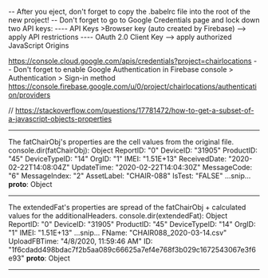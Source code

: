 -- After you eject, don't forget to copy the .babelrc file into the root of the new project!
-- Don't forget to go to Google Credentials page and lock down two API keys:
---- API Keys >Browser key (auto created by Firebase) --> apply API restrictions
---- OAuth 2.0 Client Key --> apply authorized JavaScript Origins

https://console.cloud.google.com/apis/credentials?project=chairlocations
-- Don't forget to enable Google Authentication in Firebase console > Authentication > Sign-in method
https://console.firebase.google.com/u/0/project/chairlocations/authentication/providers

// https://stackoverflow.com/questions/17781472/how-to-get-a-subset-of-a-javascript-objects-properties

---

The fatChairObj's properties are the cell values from the original file.
console.dir(fatChairObj):
Object
ReportID: "0"
DeviceID: "31905"
ProductID: "45"
DeviceTypeID: "14"
OrgID: "1"
IMEI: "1.51E+13"
ReceivedDate: "2020-02-22T14:08:04Z"
UpdateTime: "2020-02-22T14:04:30Z"
MessageCode: "6"
MessageIndex: "2"
AssetLabel: "CHAIR-088"
IsTest: "FALSE"
...snip...
**proto**: Object

---

The extendedFat's properties are spread of the fatChairObj + calculated values for the additionalHeaders.
console.dir(extendedFat):
Object
ReportID: "0"
DeviceID: "31905"
ProductID: "45"
DeviceTypeID: "14"
OrgID: "1"
IMEI: "1.51E+13"
...snip...
FName: "CHAIR088_2020-03-14.csv"
UploadFBTime: "4/8/2020, 11:59:46 AM"
ID: "1f6cdadd498bdac7f2b5aa089c66625a7ef4e768f3b029c1672543067e3f6e93"
**proto**: Object

---
